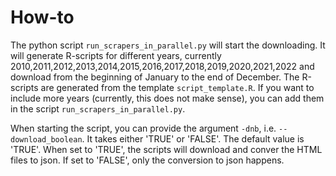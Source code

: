 # How-to

The python script ```run_scrapers_in_parallel.py``` will start the downloading. It will generate R-scripts for different years, currently 2010,2011,2012,2013,2014,2015,2016,2017,2018,2019,2020,2021,2022 and download from the beginning of January to the end of December. The R-scripts are generated from the template ```script_template.R```. If you want to include more years (currently, this does not make sense), you can add them in the script ```run_scrapers_in_parallel.py```. 

When starting the script, you can provide the argument ```-dnb```, i.e. ```--download_boolean```. It takes either 'TRUE' or 'FALSE'. The default value is 'TRUE'. When set to 'TRUE', the scripts will download and conver the HTML files to json. If set to 'FALSE', only the conversion to json happens. 